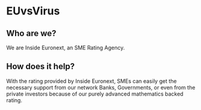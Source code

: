 # EUvsVirus

## Who are we?

We are Inside Euronext, an SME Rating Agency.

## How does it help?
With the rating provided by Inside Euronext, SMEs can easily get the necessary support from our network Banks, Governments, or even from the private investors because of our purely advanced mathematics backed rating.
